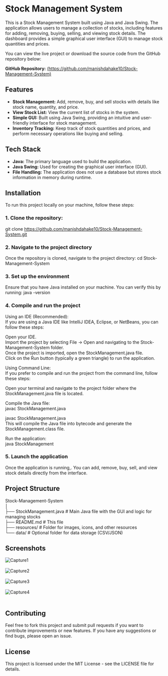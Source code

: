 # Stock Management System
This is a Stock Management System built using Java and Java Swing. The application allows users to manage a collection of stocks, including features for adding, removing, buying, selling, and viewing stock details. The dashboard provides a simple graphical user interface (GUI) to manage stock quantities and prices.

You can view the live project or download the source code from the GitHub repository below:

**GitHub Repository:** [(https://github.com/manishdahake10/Stock-Management-System)](https://github.com/manishdahake10/Stock-Management-System)

## Features
- **Stock Management:** Add, remove, buy, and sell stocks with details like stock name, quantity, and price.
- **View Stock List:** View the current list of stocks in the system.
- **Simple GUI:** Built using Java Swing, providing an intuitive and user-friendly interface for stock management.
- **Inventory Tracking:** Keep track of stock quantities and prices, and perform necessary operations like buying and selling.

## Tech Stack
- **Java:** The primary language used to build the application.
- **Java Swing:** Used for creating the graphical user interface (GUI).
- **File Handling:** The application does not use a database but stores stock information in memory during runtime.

## Installation
To run this project locally on your machine, follow these steps:


### 1. Clone the repository:
git clone https://github.com/manishdahake10/Stock-Management-System.git

### 2. Navigate to the project directory
Once the repository is cloned, navigate to the project directory:
cd Stock-Management-System

### 3. Set up the environment
Ensure that you have Java installed on your machine. You can verify this by running:
java -version

### 4. Compile and run the project
Using an IDE (Recommended):<br>
  If you are using a Java IDE like IntelliJ IDEA, Eclipse, or NetBeans, you can follow these steps:<br>

Open your IDE.<br>
  Import the project by selecting File -> Open and navigating to the Stock-Management-System folder.<br>
  Once the project is imported, open the StockManagement.java file.<br>
  Click on the Run button (typically a green triangle) to run the application.<br>

Using Command Line:<br>
   If you prefer to compile and run the project from the command line, follow these steps:<br>

  Open your terminal and navigate to the project folder where the StockManagement.java file is located.<br>

Compile the Java file:<br>
  javac StockManagement.java<br>

javac StockManagement.java<br>
  This will compile the Java file into bytecode and generate the StockManagement.class file.<br>

Run the application:<br>
  java StockManagement<br>

### 5. Launch the application
  Once the application is running,. You can add, remove, buy, sell, and view stock details directly from the interface.<br>

## Project Structure
Stock-Management-System<br>
│<br>
├── StockManagement.java       # Main Java file with the GUI and logic for managing stocks<br>
├── README.md                  # This file<br>
├── resources/                 # Folder for images, icons, and other resources<br>
└── data/                      # Optional folder for data storage (CSV/JSON)<br>

## Screenshots
![Capture1](https://github.com/user-attachments/assets/4237ba4d-33ac-4d75-b7fd-f10c2a0b9e8b)<br><br>
![Capture2](https://github.com/user-attachments/assets/4d66ca36-da10-4fd9-8ead-01b5b96f0c53)<br><br>
![Capture3](https://github.com/user-attachments/assets/4f77a05d-9fe7-4ca4-b929-78a23c94eb68)<br><br>
![Capture4](https://github.com/user-attachments/assets/d547469d-9efb-4c50-bd46-8b9f31d3a588)<br><br>

## Contributing
Feel free to fork this project and submit pull requests if you want to contribute improvements or new features. If you have any suggestions or find bugs, please open an issue.

## License
This project is licensed under the MIT License - see the LICENSE file for details.









